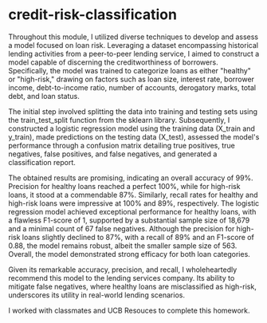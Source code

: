 # credit-risk-classification
 
Throughout this module, I utilized diverse techniques to develop and assess a model focused on loan risk. Leveraging a dataset encompassing historical lending activities from a peer-to-peer lending service, I aimed to construct a model capable of discerning the creditworthiness of borrowers. Specifically, the model was trained to categorize loans as either "healthy" or "high-risk," drawing on factors such as loan size, interest rate, borrower income, debt-to-income ratio, number of accounts, derogatory marks, total debt, and loan status.

The initial step involved splitting the data into training and testing sets using the train_test_split function from the sklearn library. Subsequently, I constructed a logistic regression model using the training data (X_train and y_train), made predictions on the testing data (X_test), assessed the model's performance through a confusion matrix detailing true positives, true negatives, false positives, and false negatives, and generated a classification report.

The obtained results are promising, indicating an overall accuracy of 99%. Precision for healthy loans reached a perfect 100%, while for high-risk loans, it stood at a commendable 87%. Similarly, recall rates for healthy and high-risk loans were impressive at 100% and 89%, respectively. The logistic regression model achieved exceptional performance for healthy loans, with a flawless F1-score of 1, supported by a substantial sample size of 18,679 and a minimal count of 67 false negatives. Although the precision for high-risk loans slightly declined to 87%, with a recall of 89% and an F1-score of 0.88, the model remains robust, albeit the smaller sample size of 563. Overall, the model demonstrated strong efficacy for both loan categories.

Given its remarkable accuracy, precision, and recall, I wholeheartedly recommend this model to the lending services company. Its ability to mitigate false negatives, where healthy loans are misclassified as high-risk, underscores its utility in real-world lending scenarios.



I worked with classmates and UCB Resouces to complete this homework. 

